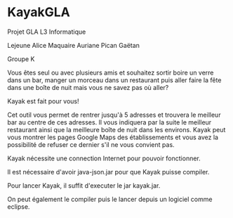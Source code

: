 # KayakGLA
Projet GLA L3 Informatique

Lejeune Alice
Maquaire Auriane
Pican Gaëtan

Groupe K

Vous êtes seul ou avec plusieurs amis et souhaitez
sortir boire un verre dans un bar, manger un morceau 
dans un restaurant puis aller faire la fête dans une boîte de nuit mais vous ne savez pas où aller?

Kayak est fait pour vous! 

Cet outil vous permet de rentrer jusqu'à 5 adresses et trouvera le meilleur bar au centre de ces adresses. Il vous indiquera par la suite le meilleur restaurant ainsi que la meilleure boîte de nuit dans les environs. Kayak peut vous montrer les pages Google Maps des établissements et vous avez la possibilité de refuser ce dernier s'il ne vous convient pas.

Kayak nécessite une connection Internet pour pouvoir fonctionner.

Il est nécessaire d'avoir java-json.jar pour que Kayak puisse compiler.

Pour lancer Kayak, il suffit d'executer le jar kayak.jar.

On peut également le compiler puis le lancer depuis un logiciel comme eclipse.
